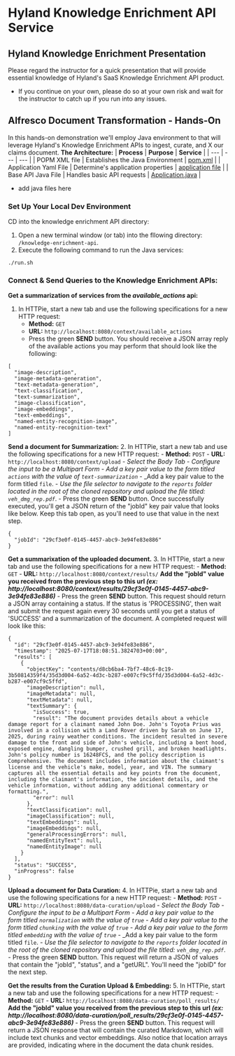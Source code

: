 # Hyland Knowledge Enrichment API Service


## Hyland Knowledge Enrichment Presentation
Please regard the instructor for a quick presentation that will provide essential knowledge of Hyland's SaaS Knowledge Enrichment API product. 
- If you continue on your own, please do so at your own risk and wait for the instructor to catch up if you run into any issues.


## Alfresco Document Transformation - Hands-On
In this hands-on demonstration we'll employ Java environment to that will leverage Hyland's Knowledge Enrichment APIs to ingest, curate, and X our claims document.
**The Architecture:**
| **Process**   | **Purpose**   | **Service**   |
| ---           | ---           | ---           |
| POPM XML file  | Establishes the Java Environment  | [pom.xml](../knowledge-enrichment-api/pom.xml)  |
| Application Yaml File   | Determine's application properties | [application file](../knowledge-enrichment-api/src/main/resources/application.yaml)  |
| Base API Java File   | Handles basic API requests | [Application.java](../knowledge-enrichment-api/src/main/java/org/alfresco/ke/contextenrichment/)  |
- add java files here

### Set Up Your Local Dev Environment
CD into the knowledge enrichment API directory:
1. Open a new terminal window (or tab) into the fllowing directory: ```/knowledge-enrichment-api```.  
2. Execute the following command to run the Java services:
```
./run.sh
```


### Connect & Send Queries to the Knowledge Enrichment APIs:

**Get a summarization of services from the _available_actions_ api:**
1. In HTTPie, start a new tab and use the following specifications for a new HTTP request:
   - **Method:** ```GET```
   - **URL:** ```http://localhost:8080/context/available_actions```
   - Press the green **SEND** button.
You should receive a JSON array reply of the available actions you may perform that should look like the following:
```
[
  "image-description",
  "image-metadata-generation",
  "text-metadata-generation",
  "text-classification",
  "text-summarization",
  "image-classification",
  "image-embeddings",
  "text-embeddings",
  "named-entity-recognition-image",
  "named-entity-recognition-text"
]
```

**Send a document for Summarization:**
2. In HTTPie, start a new tab and use the following specifications for a new HTTP request:
     - **Method:** ```POST```
      - **URL:** ```http://localhost:8080/context/upload```
      - _Select the Body Tab_
      - _Configure the input to be a Multipart Form_
      - _Add a key pair value to the form titled ```actions``` with the value of ```text-summarization```_
      - _Add a key pair value to the form titled ```file```.
      - _Use the file selector to navigate to the ```reports``` folder located in the root of the cloned repository and upload the file titled: ```veh_dmg_rep.pdf```_.
      - Press the green **SEND** button.
Once successfully executed, you'll get a JSON return of the "jobId" key pair value that looks like below. Keep this tab open, as you'll need to use that value in the next step.
```
{
  "jobId": "29cf3e0f-0145-4457-abc9-3e94fe83e886"
}
```

**Get a summarixation of the uploaded document.**
3. In HTTPie, start a new tab and use the following specifications for a new HTTP request:
     - **Method:** ```GET```
      - **URL:** ```http://localhost:8080/context/results/``` **Add the "jobId" value you received from the previous step to this url _(ex: http://localhost:8080/context/results/29cf3e0f-0145-4457-abc9-3e94fe83e886)_**
      - Press the green **SEND** button.
This request should return a JSON array containing a status. If the status is 'PROCESSING', then wait and submit the request again every 30 seconds until you get a status of 'SUCCESS' and a summarization of the document.
A completed request will look like this:
```
{
  "id": "29cf3e0f-0145-4457-abc9-3e94fe83e886",
  "timestamp": "2025-07-17T18:08:51.3824703+00:00",
  "results": [
    {
      "objectKey": "contents/d8cb6ba4-7bf7-48c6-8c19-3b50814359f4/35d3d004-6a52-4d3c-b287-e007cf9c5ffd/35d3d004-6a52-4d3c-b287-e007cf9c5ffd",
      "imageDescription": null,
      "imageMetadata": null,
      "textMetadata": null,
      "textSummary": {
        "isSuccess": true,
        "result": "The document provides details about a vehicle damage report for a claimant named John Doe. John's Toyota Prius was involved in a collision with a Land Rover driven by Sarah on June 17, 2025, during rainy weather conditions. The incident resulted in severe damage to the front and side of John's vehicle, including a bent hood, exposed engine, dangling bumper, crushed grill, and broken headlights. John's policy number is 16248FCS, and the policy description is Comprehensive. The document includes information about the claimant's license and the vehicle's make, model, year, and VIN. The summary captures all the essential details and key points from the document, including the claimant's information, the incident details, and the vehicle information, without adding any additional commentary or formatting.",
        "error": null
      },
      "textClassification": null,
      "imageClassification": null,
      "textEmbeddings": null,
      "imageEmbeddings": null,
      "generalProcessingErrors": null,
      "namedEntityText": null,
      "namedEntityImage": null
    }
  ],
  "status": "SUCCESS",
  "inProgress": false
}
```

**Upload a document for Data Curation:**
4. In HTTPie, start a new tab and use the following specifications for a new HTTP request:
     - **Method:** ```POST```
      - **URL:** ```http://localhost:8080/data-curation/upload```
      - _Select the Body Tab_
      - _Configure the input to be a Multipart Form_
      - _Add a key pair value to the form titled ```normalization``` with the value of ```true```_
      - _Add a key pair value to the form titled ```chunking``` with the value of ```true```_
      - _Add a key pair value to the form titled ```embedding``` with the value of ```true```_
      - _Add a key pair value to the form titled ```file```.
      - _Use the file selector to navigate to the ```reports``` folder located in the root of the cloned repository and upload the file titled: ```veh_dmg_rep.pdf```_.
      - Press the green **SEND** button.
This request will return a JSON of values that contain the "jobId", "status", and a "getURL". You'll need the "jobID" for the next step.

**Get the results from the Curation Upload & Embedding:**
5. In HTTPie, start a new tab and use the following specifications for a new HTTP request:
     - **Method:** ```GET```
      - **URL:** ```http://localhost:8080/data-curation/poll_results/``` **Add the "jobId" value you received from the previous step to this url _(ex: http://localhost:8080/data-curation/poll_results/29cf3e0f-0145-4457-abc9-3e94fe83e886)_**
      - Press the green **SEND** button.
This request will return a JSON response that will contain the curated Markdown, which will include text chunks and vector embeddings. Also notice that location arrays are provided, indicating where in the document the data chunk resides.




